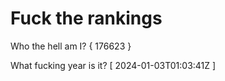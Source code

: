 # Fuck the rankings

Who the hell am I?
{ 176623 }

What fucking year is it?
[ 2024-01-03T01:03:41Z ]
